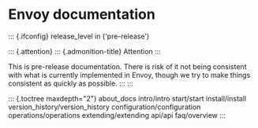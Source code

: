 Envoy documentation
===================

::: {.ifconfig}
release\_level in (\'pre-release\')

::: {.attention}
::: {.admonition-title}
Attention
:::

This is pre-release documentation. There is risk of it not being
consistent with what is currently implemented in Envoy, though we try to
make things consistent as quickly as possible.
:::
:::

::: {.toctree maxdepth="2"}
about\_docs intro/intro start/start install/install
version\_history/version\_history configuration/configuration
operations/operations extending/extending api/api faq/overview
:::

